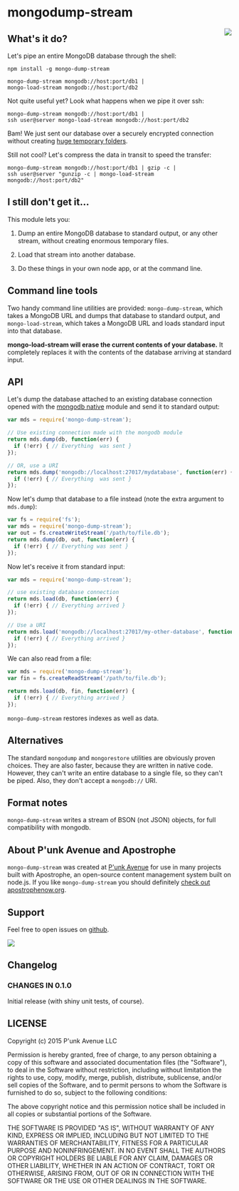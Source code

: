 mongodump-stream
================

<a href="http://apostrophenow.org/"><img src="https://raw.githubusercontent.com/punkave/mongo-dump-stream/master/logos/logo-box-madefor.png" align="right" /></a>

## What's it do?

Let's pipe an entire MongoDB database through the shell:

```
npm install -g mongo-dump-stream

mongo-dump-stream mongodb://host:port/db1 |
mongo-load-stream mongodb://host:port/db2
```

Not quite useful yet? Look what happens when we pipe it over ssh:

```
mongo-dump-stream mongodb://host:port/db1 |
ssh user@server mongo-load-stream mongodb://host:port/db2
```

Bam! We just sent our database over a securely encrypted connection without creating [huge temporary folders](http://docs.mongodb.org/manual/reference/program/mongodump/).

Still not cool? Let's compress the data in transit to speed the transfer:

```
mongo-dump-stream mongodb://host:port/db1 | gzip -c |
ssh user@server "gunzip -c | mongo-load-stream mongodb://host:port/db2"
```

## I still don't get it...

This module lets you:

1. Dump an entire MongoDB database to standard output, or any other stream, without creating enormous temporary files.

2. Load that stream into another database.

3. Do these things in your own node app, or at the command line.

## Command line tools

Two handy command line utilities are provided: `mongo-dump-stream`, which takes a MongoDB URL and dumps that database to standard output, and `mongo-load-stream`, which takes a MongoDB URL and loads standard input into that database.

**mongo-load-stream will erase the current contents of your database.** It completely replaces it with the contents of the database arriving at standard input.

## API

Let's dump the database attached to an existing database connection opened with the [mongodb native](http://npmjs.org/packages/mongodb) module and send it to standard output:

```javascript
var mds = require('mongo-dump-stream');

// Use existing connection made with the mongodb module
return mds.dump(db, function(err) {
  if (!err) { // Everything  was sent }
});

// OR, use a URI
return mds.dump('mongodb://localhost:27017/mydatabase', function(err) {
  if (!err) { // Everything  was sent }
});

```

Now let's dump that database to a file instead (note the extra argument to `mds.dump`):

```javascript
var fs = require('fs');
var mds = require('mongo-dump-stream');
var out = fs.createWriteStream('/path/to/file.db');
return mds.dump(db, out, function(err) {
  if (!err) { // Everything was sent }
});
```

Now let's receive it from standard input:

```javascript
var mds = require('mongo-dump-stream');

// use existing database connection
return mds.load(db, function(err) {
  if (!err) { // Everything arrived }
});

// Use a URI
return mds.load('mongodb://localhost:27017/my-other-database', function(err) {
  if (!err) { // Everything arrived }
});
```

We can also read from a file:

```javascript
var mds = require('mongo-dump-stream');
var fin = fs.createReadStream('/path/to/file.db');

return mds.load(db, fin, function(err) {
  if (!err) { // Everything arrived }
});
```

`mongo-dump-stream` restores indexes as well as data.

## Alternatives

The standard `mongodump` and `mongorestore` utilities are obviously proven choices. They are also faster, because they are written in native code. However, they can't write an entire database to a single file, so they can't be piped. Also, they don't accept a `mongodb://` URI.

## Format notes

`mongo-dump-stream` writes a stream of BSON (not JSON) objects, for full compatibility with mongodb.

## About P'unk Avenue and Apostrophe

`mongo-dump-stream` was created at [P'unk Avenue](http://punkave.com) for use in many projects built with Apostrophe, an open-source content management system built on node.js. If you like `mongo-dump-stream` you should definitely [check out apostrophenow.org](http://apostrophenow.org).

## Support

Feel free to open issues on [github](http://github.com/punkave/mongo-dump-stream).

<a href="http://punkave.com/"><img src="https://raw.githubusercontent.com/punkave/mongo-dump-stream/master/logos/logo-box-builtby.png" /></a>

## Changelog

### CHANGES IN 0.1.0

Initial release (with shiny unit tests, of course).

## LICENSE

Copyright (c) 2015 P'unk Avenue LLC

Permission is hereby granted, free of charge, to any person obtaining a copy of this software and associated documentation files (the "Software"), to deal in the Software without restriction, including without limitation the rights to use, copy, modify, merge, publish, distribute, sublicense, and/or sell copies of the Software, and to permit persons to whom the Software is furnished to do so, subject to the following conditions:

The above copyright notice and this permission notice shall be included in all copies or substantial portions of the Software.

THE SOFTWARE IS PROVIDED "AS IS", WITHOUT WARRANTY OF ANY KIND, EXPRESS OR IMPLIED, INCLUDING BUT NOT LIMITED TO THE WARRANTIES OF MERCHANTABILITY, FITNESS FOR A PARTICULAR PURPOSE AND NONINFRINGEMENT. IN NO EVENT SHALL THE AUTHORS OR COPYRIGHT HOLDERS BE LIABLE FOR ANY CLAIM, DAMAGES OR OTHER LIABILITY, WHETHER IN AN ACTION OF CONTRACT, TORT OR OTHERWISE, ARISING FROM, OUT OF OR IN CONNECTION WITH THE SOFTWARE OR THE USE OR OTHER DEALINGS IN THE SOFTWARE.
